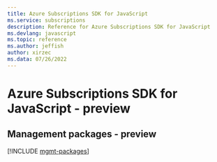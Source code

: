 ```yaml
---
title: Azure Subscriptions SDK for JavaScript
ms.service: subscriptions
description: Reference for Azure Subscriptions SDK for JavaScript
ms.devlang: javascript
ms.topic: reference
ms.author: jeffish
author: xirzec
ms.data: 07/26/2022
---
```

# Azure Subscriptions SDK for JavaScript - preview

## Management packages - preview
[!INCLUDE [mgmt-packages](subscriptions-mgmt-index.md)]
